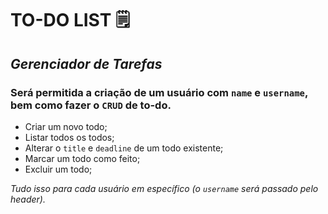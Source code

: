 # **TO-DO LIST :spiral_notepad:**

## *Gerenciador de Tarefas*

### Será permitida a criação de um usuário com `name` e `username`, bem como fazer o `CRUD` de to-do.

* Criar um novo todo;
* Listar todos os todos;
* Alterar o `title` e `deadline` de um todo existente;
* Marcar um todo como feito;
* Excluir um todo;

*Tudo isso para cada usuário em específico (o `username` será passado pelo header).* 